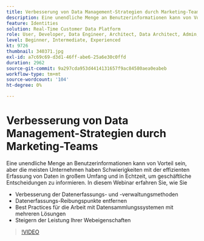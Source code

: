 ```yaml
---
title: Verbesserung von Data Management-Strategien durch Marketing-Teams
description: Eine unendliche Menge an Benutzerinformationen kann von Vorteil sein, aber die meisten Unternehmen haben Schwierigkeiten mit der effizienten Erfassung von Daten in großem Umfang und in Echtzeit, um geschäftliche Entscheidungen zu informieren.
feature: Identities
solution: Real-Time Customer Data Platform
role: User, Developer, Data Engineer, Architect, Data Architect, Admin, Leader
level: Beginner, Intermediate, Experienced
kt: 9726
thumbnail: 340371.jpg
exl-id: a7c69c69-d3d1-46ff-abe6-25a6e30c0ffd
duration: 2962
source-git-commit: 9a297cda953d4414131657f9ac84580aea0eabeb
workflow-type: tm+mt
source-wordcount: '104'
ht-degree: 0%

---
```


# Verbesserung von Data Management-Strategien durch Marketing-Teams

Eine unendliche Menge an Benutzerinformationen kann von Vorteil sein, aber die meisten Unternehmen haben Schwierigkeiten mit der effizienten Erfassung von Daten in großem Umfang und in Echtzeit, um geschäftliche Entscheidungen zu informieren. In diesem Webinar erfahren Sie, wie Sie

* Verbesserung der Datenerfassungs- und -verwaltungsmethoden
* Datenerfassungs-Reibungspunkte entfernen
* Best Practices für die Arbeit mit Datensammlungssystemen mit mehreren Lösungen
* Steigern der Leistung Ihrer Webeigenschaften

>[!VIDEO](https://video.tv.adobe.com/v/340371/?quality=12&learn=on)
